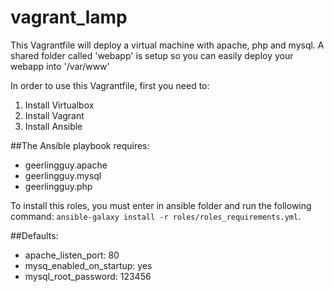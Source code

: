 # vagrant_lamp
This Vagrantfile will deploy a virtual machine with apache, php and mysql.
A shared folder called 'webapp' is setup so you can easily deploy your webapp into '/var/www'

In order to use this Vagrantfile, first you need to:

1. Install Virtualbox
2. Install Vagrant
3. Install Ansible

##The Ansible playbook requires:
* geerlingguy.apache
* geerlingguy.mysql
* geerlingguy.php

To install this roles, you must enter in ansible folder and run the following command:
`ansible-galaxy install -r roles/roles_requirements.yml`.

##Defaults:
* apache_listen_port: 80
* mysq_enabled_on_startup: yes
* mysql_root_password: 123456
